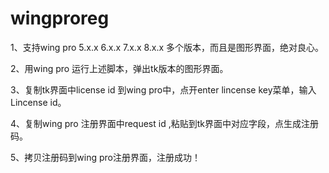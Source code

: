 # wingproreg
1、支持wing pro 5.x.x 6.x.x 7.x.x 8.x.x 多个版本，而且是图形界面，绝对良心。

2、用wing pro 运行上述脚本，弹出tk版本的图形界面。

3、复制tk界面中license id 到wing pro中，点开enter lincense key菜单，输入Lincense id。

4、复制wing pro 注册界面中request id ,粘贴到tk界面中对应字段，点生成注册码。

5、拷贝注册码到wing pro注册界面，注册成功！
